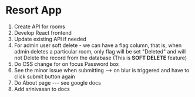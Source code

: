# Resort App

1. Create API for rooms
2. Develop React frontend
3. Update existing API if needed
4. For admin user soft delete - we can have a flag column, that is, when admin deletes a particular room, only flag 
   will be set "Deleted" and will not Delete the record from the database (This is **SOFT DELETE** feature)
5.  Do CSS change for on focus Password box
6. See the minor issue when submitting --> on blur is triggered and have to click submit button again
7. Do About page --- see google docs
8. Add srinivasan to docs
